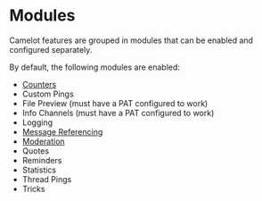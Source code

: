 # Modules

Camelot features are grouped in modules that can be enabled and configured separately.  

By default, the following modules are enabled:
- [Counters](./counters)
- Custom Pings
- File Preview (must have a PAT configured to work)
- Info Channels (must have a PAT configured to work)
- Logging
- [Message Referencing](./message-referencing)
- [Moderation](./moderation)
- Quotes
- Reminders
- Statistics
- Thread Pings
- Tricks
